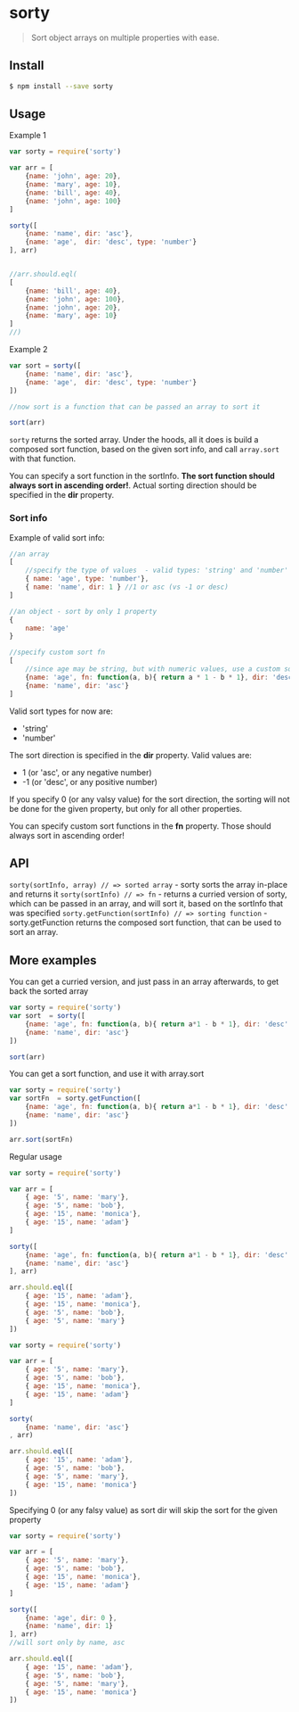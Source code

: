 sorty
=====

> Sort object arrays on multiple properties with ease.

## Install

```sh
$ npm install --save sorty
```

## Usage

Example 1
```js
var sorty = require('sorty')

var arr = [
    {name: 'john', age: 20},
    {name: 'mary', age: 10},
    {name: 'bill', age: 40},
    {name: 'john', age: 100}
]

sorty([
    {name: 'name', dir: 'asc'},
    {name: 'age',  dir: 'desc', type: 'number'}
], arr)


//arr.should.eql(
[
    {name: 'bill', age: 40},
    {name: 'john', age: 100},
    {name: 'john', age: 20},
    {name: 'mary', age: 10}
]
//)
```

Example 2
```js
var sort = sorty([
    {name: 'name', dir: 'asc'},
    {name: 'age',  dir: 'desc', type: 'number'}
])

//now sort is a function that can be passed an array to sort it

sort(arr)
```

`sorty` returns the sorted array. Under the hoods, all it does is build a composed sort function, based on the given sort info, and call `array.sort` with that function.

You can specify a sort function in the sortInfo. **The sort function should always sort in ascending order!**. Actual sorting direction should be specified in the **dir** property.

### Sort info
Example of valid sort info:

```js
//an array
[
    //specify the type of values  - valid types: 'string' and 'number'
    { name: 'age', type: 'number'},
    { name: 'name', dir: 1 } //1 or asc (vs -1 or desc)
]

//an object - sort by only 1 property
{
    name: 'age'
}

//specify custom sort fn
[
    //since age may be string, but with numeric values, use a custom sort fn
    {name: 'age', fn: function(a, b){ return a * 1 - b * 1}, dir: 'desc' },
    {name: 'name', dir: 'asc'}
]
```

Valid sort types for now are:

 * 'string'
 * 'number'

The sort direction is specified in the **dir** property. Valid values are:

 * 1 (or 'asc', or any negative number)
 * -1 (or 'desc', or any positive number)

If you specify 0 (or any valsy value) for the sort direction, the sorting will not be done for the given property, but only for all other properties.

You can specify custom sort functions in the **fn** property. Those should always sort in ascending order!

## API

`sorty(sortInfo, array) // => sorted array` - sorty sorts the array in-place and returns it
`sorty(sortInfo) // => fn` - returns a curried version of sorty, which can be passed in an array, and will sort it, based on the sortInfo that was specified
`sorty.getFunction(sortInfo) // => sorting function` - sorty.getFunction returns the composed sort function, that can be used to sort an array.

## More examples


You can get a curried version, and just pass in an array afterwards, to get back the sorted array
```js
var sorty = require('sorty')
var sort  = sorty([
    {name: 'age', fn: function(a, b){ return a*1 - b * 1}, dir: 'desc' },
    {name: 'name', dir: 'asc'}
])

sort(arr)
```

You can get a sort function, and use it with array.sort
```js
var sorty = require('sorty')
var sortFn  = sorty.getFunction([
    {name: 'age', fn: function(a, b){ return a*1 - b * 1}, dir: 'desc' },
    {name: 'name', dir: 'asc'}
])

arr.sort(sortFn)
```

Regular usage
```js
var sorty = require('sorty')

var arr = [
    { age: '5', name: 'mary'},
    { age: '5', name: 'bob'},
    { age: '15', name: 'monica'},
    { age: '15', name: 'adam'}
]

sorty([
    {name: 'age', fn: function(a, b){ return a*1 - b * 1}, dir: 'desc' },
    {name: 'name', dir: 'asc'}
], arr)

arr.should.eql([
    { age: '15', name: 'adam'},
    { age: '15', name: 'monica'},
    { age: '5', name: 'bob'},
    { age: '5', name: 'mary'}
])
```

```js
var sorty = require('sorty')

var arr = [
    { age: '5', name: 'mary'},
    { age: '5', name: 'bob'},
    { age: '15', name: 'monica'},
    { age: '15', name: 'adam'}
]

sorty(
    {name: 'name', dir: 'asc'}
, arr)

arr.should.eql([
    { age: '15', name: 'adam'},
    { age: '5', name: 'bob'},
    { age: '5', name: 'mary'},
    { age: '15', name: 'monica'}
])
```

Specifying 0 (or any falsy value) as sort dir will skip the sort for the given property

```js
var sorty = require('sorty')

var arr = [
    { age: '5', name: 'mary'},
    { age: '5', name: 'bob'},
    { age: '15', name: 'monica'},
    { age: '15', name: 'adam'}
]

sorty([
    {name: 'age', dir: 0 },
    {name: 'name', dir: 1}
], arr)
//will sort only by name, asc

arr.should.eql([
    { age: '15', name: 'adam'},
    { age: '5', name: 'bob'},
    { age: '5', name: 'mary'},
    { age: '15', name: 'monica'}
])
```